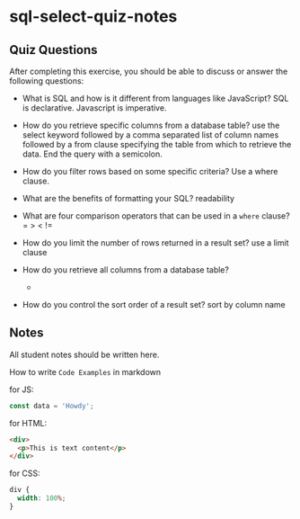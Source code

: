 # sql-select-quiz-notes

## Quiz Questions

After completing this exercise, you should be able to discuss or answer the following questions:

- What is SQL and how is it different from languages like JavaScript?
  SQL is declarative. Javascript is imperative.

- How do you retrieve specific columns from a database table?
  use the select keyword followed by a comma separated list of column names followed by a from clause specifying the table from which to retrieve the data. End the query with a semicolon.

- How do you filter rows based on some specific criteria?
  Use a where clause.

- What are the benefits of formatting your SQL?
  readability

- What are four comparison operators that can be used in a `where` clause?
  = > < !=

- How do you limit the number of rows returned in a result set?
  use a limit clause

- How do you retrieve all columns from a database table?

  -

- How do you control the sort order of a result set?
  sort by column name

## Notes

All student notes should be written here.

How to write `Code Examples` in markdown

for JS:

```javascript
const data = 'Howdy';
```

for HTML:

```html
<div>
  <p>This is text content</p>
</div>
```

for CSS:

```css
div {
  width: 100%;
}
```
